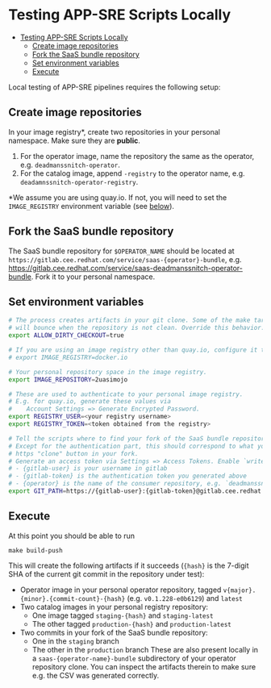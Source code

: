 # Testing APP-SRE Scripts Locally

- [Testing APP-SRE Scripts Locally](#testing-app-sre-scripts-locally)
  - [Create image repositories](#create-image-repositories)
  - [Fork the SaaS bundle repository](#fork-the-saas-bundle-repository)
  - [Set environment variables](#set-environment-variables)
  - [Execute](#execute)

Local testing of APP-SRE pipelines requires the following setup:

## Create image repositories
In your image registry*, create two repositories in your personal namespace.
Make sure they are **public**.
1. For the operator image, name the repository the same as the operator, e.g. `deadmanssnitch-operator`.
2. For the catalog image, append `-registry` to the operator name, e.g. `deadamnssnitch-operator-registry`.

*We assume you are using quay.io.
If not, you will need to set the `IMAGE_REGISTRY` environment variable (see [below](#set-environment-variables)).

## Fork the SaaS bundle repository
The SaaS bundle repository for `$OPERATOR_NAME` should be located at `https://gitlab.cee.redhat.com/service/saas-{operator}-bundle`, e.g. https://gitlab.cee.redhat.com/service/saas-deadmanssnitch-operator-bundle.
Fork it to your personal namespace.

## Set environment variables
```bash
# The process creates artifacts in your git clone. Some of the make targets
# will bounce when the repository is not clean. Override this behavior:
export ALLOW_DIRTY_CHECKOUT=true

# If you are using an image registry other than quay.io, configure it thus:
# export IMAGE_REGISTRY=docker.io

# Your personal repository space in the image registry.
export IMAGE_REPOSITORY=2uasimojo

# These are used to authenticate to your personal image registry.
# E.g. for quay.io, generate these values via
#    Account Settings => Generate Encrypted Password.
export REGISTRY_USER=<your registry username>
export REGISTRY_TOKEN=<token obtained from the registry>

# Tell the scripts where to find your fork of the SaaS bundle repository.
# Except for the authentication part, this should correspond to what you see in the
# https "clone" button in your fork.
# Generate an access token via Settings => Access Tokens. Enable `write_repository`.
# - {gitlab-user} is your username in gitlab
# - {gitlab-token} is the authentication token you generated above
# - {operator} is the name of the consumer repository, e.g. `deadmanssnitch-operator`
export GIT_PATH=https://{gitlab-user}:{gitlab-token}@gitlab.cee.redhat.com/{gitlab-user}/saas-{operator}-bundle.git
```

## Execute
At this point you should be able to run
```
make build-push
```

This will create the following artifacts if it succeeds
(`{hash}` is the 7-digit SHA of the current git commit in the repository under test):
- Operator image in your personal operator repository, tagged `v{major}.{minor}.{commit-count}-{hash}` (e.g. `v0.1.228-e0b6129`) and `latest`
- Two catalog images in your personal registry repository:
  - One image tagged `staging-{hash}` and `staging-latest`
  - The other tagged `production-{hash}` and `production-latest`
- Two commits in your fork of the SaaS bundle repository:
  - One in the `staging` branch
  - The other in the `production` branch
  These are also present locally in a `saas-{operator-name}-bundle` subdirectory of your operator repository clone.
  You can inspect the artifacts therein to make sure e.g. the CSV was generated correctly.
